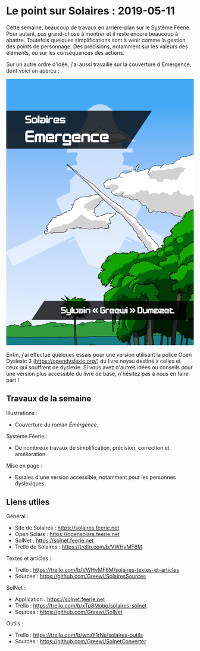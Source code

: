 # Le point sur Solaires : 2019-05-11

Cette semaine, beaucoup de travaux en arrière-plan sur le Système Féerie. Pour autant, pas grand-chose à montrer et il reste encore beaucoup à abattre. Toutefois quelques simplifications sont à venir comme la gestion des points de personnage. Des précisions, notamment sur les valeurs des éléments, ou sur les conséquences des actions.

Sur un autre ordre d'idée, j'ai aussi travaillé sur la couverture d'Émergence, dont voici un aperçu : 

![Dessin : Bienvenue à Ombrenade](./illustrations/couverture_emergence.png)

Enfin, j'ai effectué quelques essais pour une version utilisant la police Open Dyslexic 3 (https://opendyslexic.org/) du livre noyau destiné à celles et ceux qui souffrent de dyslexie. Si vous avez d'autres idées ou conseils pour une version plus accessible du livre de base, n'hésitez pas à nous en faire part !

## Travaux de la semaine

Illustrations :
* Couverture du roman *Émergence*.

Système Féerie :
* De nombreux travaux de simplification, précision, correction et amélioration.

Mise en page :
* Essaies d'une version accessible, notamment pour les personnes dyslexiques.

## Liens utiles

Général :
* Site de Solaires : https://solaires.feerie.net
* Open Solars : https://opensolars.feerie.net
* SolNet : https://solnet.feerie.net
* Trello de Solaires : https://trello.com/b/VWHyMF6M

Textes et articles :
* Trello : https://trello.com/b/VWHyMF6M/solaires-textes-et-articles
* Sources : https://github.com/Greewi/SolairesSources

SolNet :
* Application : https://solnet.feerie.net
* Trello : https://trello.com/b/xTp8Mobo/solaires-solnet
* Sources : https://github.com/Greewi/SolNet

Outils :
* Trello : https://trello.com/b/wnaY1rNs/solaires-outils
* Sources : https://github.com/Greewi/SolnetConverter
